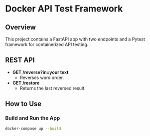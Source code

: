 # Docker API Test Framework

## Overview

This project contains a FastAPI app with two endpoints and a Pytest framework for containerized API testing.

## REST API

- **GET /reverse?in=your text**
  - Reverses word order.
- **GET /restore**
  - Returns the last reversed result.

## How to Use

### Build and Run the App

```bash
docker-compose up --build
